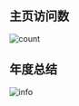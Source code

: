 
## 主页访问数
![count](https://count.getloli.com/get/@PeterloyThus)  
## 年度总结
![info](https://github-readme-stats.vercel.app/api?username=PeterloyThus&show_icons=true)  


